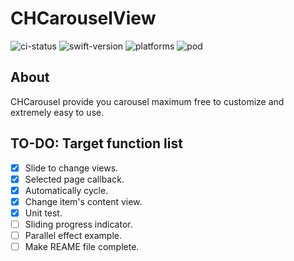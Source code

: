 CHCarouselView
===========================================
![ci-status](https://travis-ci.org/Calvin-Huang/CHCarouselView.svg?branch=master) ![swift-version](https://img.shields.io/badge/Swfit-3.0-orange.svg) ![platforms](https://img.shields.io/badge/platform-iOS-lightgrey.svg) ![pod](https://img.shields.io/badge/pod-0.0.2-blue.svg) 

## About
CHCarousel provide you carousel maximum free to customize and extremely easy to use.

## TO-DO: Target function list
 - [x] Slide to change views.
 - [x] Selected page callback.
 - [x] Automatically cycle.
 - [x] Change item's content view.
 - [x] Unit test.
 - [ ] Sliding progress indicator.
 - [ ] Parallel effect example.
 - [ ] Make REAME file complete.
